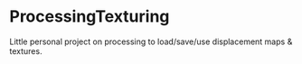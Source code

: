 # ProcessingTexturing

Little personal project on processing to load/save/use displacement maps & textures.
